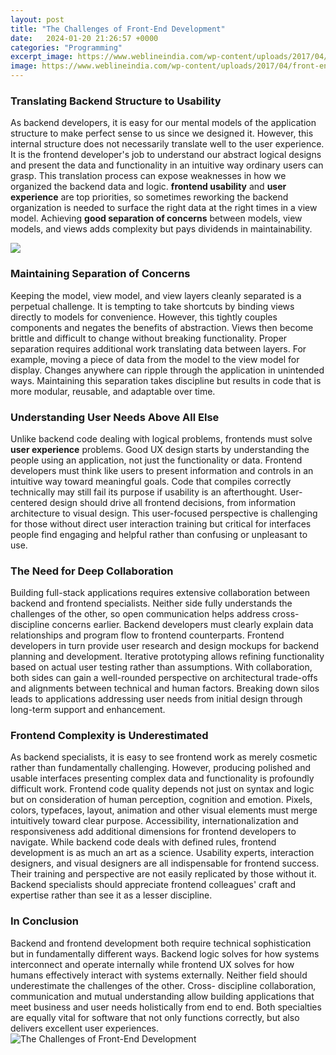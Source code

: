 ```yaml
---
layout: post
title: "The Challenges of Front-End Development"
date:   2024-01-20 21:26:57 +0000
categories: "Programming"
excerpt_image: https://www.weblineindia.com/wp-content/uploads/2017/04/front-end-development-with-weblineindia-1-768x512.jpg
image: https://www.weblineindia.com/wp-content/uploads/2017/04/front-end-development-with-weblineindia-1-768x512.jpg
---
```


### Translating Backend Structure to Usability  
As backend developers, it is easy for our mental models of the application structure to make perfect sense to us since we designed it. However, this internal structure does not necessarily translate well to the user experience. It is the frontend developer's job to understand our abstract logical designs and present the data and functionality in an intuitive way ordinary users can grasp. 
This translation process can expose weaknesses in how we organized the backend data and logic. **frontend usability** and **user experience** are top priorities, so sometimes reworking the backend organization is needed to surface the right data at the right times in a view model. Achieving **good separation of concerns** between models, view models, and views adds complexity but pays dividends in maintainability.

![](https://i.morioh.com/2019/11/11/88669188d0cc.jpg)
### Maintaining Separation of Concerns 
Keeping the model, view model, and view layers cleanly separated is a perpetual challenge. It is tempting to take shortcuts by binding views directly to models for convenience. However, this tightly couples components and negates the benefits of abstraction. Views then become brittle and difficult to change without breaking functionality. 
Proper separation requires additional work translating data between layers. For example, moving a piece of data from the model to the view model for display. Changes anywhere can ripple through the application in unintended ways. Maintaining this separation takes discipline but results in code that is more modular, reusable, and adaptable over time.
### Understanding User Needs Above All Else
Unlike backend code dealing with logical problems, frontends must solve **user experience** problems. Good UX design starts by understanding the people using an application, not just the functionality or data. Frontend developers must think like users to present information and controls in an intuitive way toward meaningful goals. 
Code that compiles correctly technically may still fail its purpose if usability is an afterthought. User-centered design should drive all frontend decisions, from information architecture to visual design. This user-focused perspective is challenging for those without direct user interaction training but critical for interfaces people find engaging and helpful rather than confusing or unpleasant to use.
### The Need for Deep Collaboration 
Building full-stack applications requires extensive collaboration between backend and frontend specialists. Neither side fully understands the challenges of the other, so open communication helps address cross- discipline concerns earlier. 
Backend developers must clearly explain data relationships and program flow to frontend counterparts. Frontend developers in turn provide user research and design mockups for backend planning and development. Iterative prototyping allows refining functionality based on actual user testing rather than assumptions. 
With collaboration, both sides can gain a well-rounded perspective on architectural trade-offs and alignments between technical and human factors. Breaking down silos leads to applications addressing user needs from initial design through long-term support and enhancement.
### Frontend Complexity is Underestimated
As backend specialists, it is easy to see frontend work as merely cosmetic rather than fundamentally challenging. However, producing polished and usable interfaces presenting complex data and functionality is profoundly difficult work. 
Frontend code quality depends not just on syntax and logic but on consideration of human perception, cognition and emotion. Pixels, colors, typefaces, layout, animation and other visual elements must merge intuitively toward clear purpose. Accessibility, internationalization and responsiveness add additional dimensions for frontend developers to navigate.
While backend code deals with defined rules, frontend development is as much an art as a science. Usability experts, interaction designers, and visual designers are all indispensable for frontend success. Their training and perspective are not easily replicated by those without it. Backend specialists should appreciate frontend colleagues' craft and expertise rather than see it as a lesser discipline.
### In Conclusion
Backend and frontend development both require technical sophistication but in fundamentally different ways. Backend logic solves for how systems interconnect and operate internally while frontend UX solves for how humans effectively interact with systems externally. 
Neither field should underestimate the challenges of the other. Cross- discipline collaboration, communication and mutual understanding allow building applications that meet business and user needs holistically from end to end. Both specialties are equally vital for software that not only functions correctly, but also delivers excellent user experiences.
 ![The Challenges of Front-End Development](https://www.weblineindia.com/wp-content/uploads/2017/04/front-end-development-with-weblineindia-1-768x512.jpg)